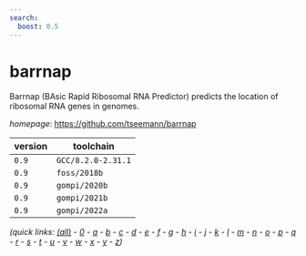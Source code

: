 ```yaml
---
search:
  boost: 0.5
---
```

# barrnap

Barrnap (BAsic Rapid Ribosomal RNA Predictor) predicts the location of ribosomal RNA genes in genomes.

*homepage*: <https://github.com/tseemann/barrnap>

version | toolchain
--------|----------
``0.9`` | ``GCC/8.2.0-2.31.1``
``0.9`` | ``foss/2018b``
``0.9`` | ``gompi/2020b``
``0.9`` | ``gompi/2021b``
``0.9`` | ``gompi/2022a``


*(quick links: [(all)](../index.md) - [0](../0/index.md) - [a](../a/index.md) - [b](../b/index.md) - [c](../c/index.md) - [d](../d/index.md) - [e](../e/index.md) - [f](../f/index.md) - [g](../g/index.md) - [h](../h/index.md) - [i](../i/index.md) - [j](../j/index.md) - [k](../k/index.md) - [l](../l/index.md) - [m](../m/index.md) - [n](../n/index.md) - [o](../o/index.md) - [p](../p/index.md) - [q](../q/index.md) - [r](../r/index.md) - [s](../s/index.md) - [t](../t/index.md) - [u](../u/index.md) - [v](../v/index.md) - [w](../w/index.md) - [x](../x/index.md) - [y](../y/index.md) - [z](../z/index.md))*

